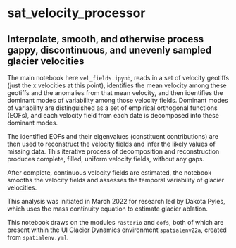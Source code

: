 # sat_velocity_processor
## Interpolate, smooth, and otherwise process gappy, discontinuous, and unevenly sampled glacier velocities

The main notebook here `vel_fields.ipynb`, reads in a set of velocity geotiffs (just the x velocities at this point), 
identifies the mean velocity among these geotiffs and the anomalies from that mean velocity, and then identifies 
the dominant modes of variability among those velocity fields.  Dominant modes of variability are distinguished as
a set of empirical orthogonal functions (EOFs), and each velocity field from each date is decomposed into these dominant
modes.

The identified EOFs and their eigenvalues (constituent contributions) are then used to reconstruct the velocity fields
and infer the likely values of missing data.  This iterative process of decomposition and reconstruction produces 
complete, filled, uniform velocity fields, without any gaps.

After complete, continuous velocity fields are estimated, the notebook smooths the velocity fields and assesses the
temporal variability of glacier velocities.

This analysis was initiated in March 2022 for research led by Dakota Pyles, which uses the mass continuity equation to estimate
glacier ablation.

This notebook draws on the modules `rasterio` and `eofs`, both of which are present within the UI Glacier Dynamics
environment `spatialenv22a`, created from `spatialenv.yml`.
